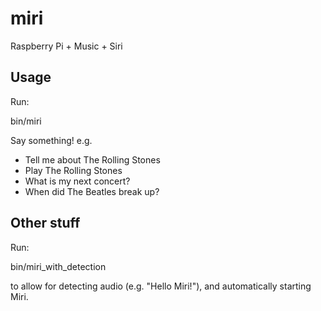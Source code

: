 miri
====

Raspberry Pi + Music + Siri

## Usage

Run:

  bin/miri

Say something! e.g.

* Tell me about The Rolling Stones
* Play The Rolling Stones
* What is my next concert?
* When did The Beatles break up?


## Other stuff

Run:

bin/miri_with_detection

to allow for detecting audio (e.g. "Hello Miri!"),
and automatically starting Miri.
